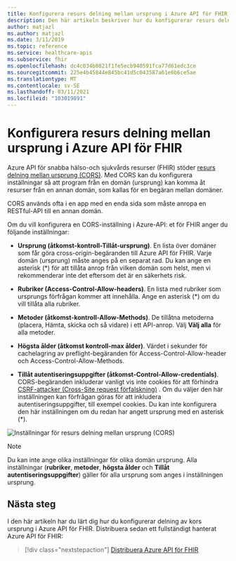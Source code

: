 ```yaml
---
title: Konfigurera resurs delning mellan ursprung i Azure API för FHIR
description: Den här artikeln beskriver hur du konfigurerar resurs delning mellan ursprung i Azure API för FHIR.
author: matjazl
ms.author: matjazl
ms.date: 3/11/2019
ms.topic: reference
ms.service: healthcare-apis
ms.subservice: fhir
ms.openlocfilehash: dc4c034b0821f1fe5ecb940591fca77d61edc3ce
ms.sourcegitcommit: 225e4b45844e845bc41d5c043587a61e6b6ce5ae
ms.translationtype: MT
ms.contentlocale: sv-SE
ms.lasthandoff: 03/11/2021
ms.locfileid: "103019891"
---
```

# <a name="configure-cross-origin-resource-sharing-in-azure-api-for-fhir"></a>Konfigurera resurs delning mellan ursprung i Azure API för FHIR

Azure API för snabba hälso-och sjukvårds resurser (FHIR) stöder [resurs delning mellan ursprung (CORS)](https://wikipedia.org/wiki/Cross-Origin_Resource_Sharing). Med CORS kan du konfigurera inställningar så att program från en domän (ursprung) kan komma åt resurser från en annan domän, som kallas för en begäran mellan domäner.

CORS används ofta i en app med en enda sida som måste anropa en RESTful-API till en annan domän.

Om du vill konfigurera en CORS-inställning i Azure-API: et för FHIR anger du följande inställningar:

- **Ursprung (åtkomst-kontroll-Tillåt-ursprung)**. En lista över domäner som får göra cross-origin-begäranden till Azure API för FHIR. Varje domän (ursprung) måste anges på en separat rad. Du kan ange en asterisk (*) för att tillåta anrop från vilken domän som helst, men vi rekommenderar inte det eftersom det är en säkerhets risk.

- **Rubriker (Access-Control-Allow-headers)**. En lista med rubriker som ursprungs förfrågan kommer att innehålla. Ange en asterisk (*) om du vill tillåta alla rubriker.

- **Metoder (åtkomst-kontroll-Allow-Methods)**. De tillåtna metoderna (placera, Hämta, skicka och så vidare) i ett API-anrop. Välj **Välj alla** för alla metoder.

- **Högsta ålder (åtkomst kontroll-max ålder)**. Värdet i sekunder för cachelagring av preflight-begäranden för Access-Control-Allow-header och Access-Control-Allow-Methods.

- **Tillåt autentiseringsuppgifter (åtkomst-Control-Allow-credentials)**. CORS-begäranden inkluderar vanligt vis inte cookies för att förhindra [CSRF-attacker (Cross-Site request förfalskning)](https://en.wikipedia.org/wiki/Cross-site_request_forgery) . Om du väljer den här inställningen kan förfrågan göras för att inkludera autentiseringsuppgifter, till exempel cookies. Du kan inte konfigurera den här inställningen om du redan har angett ursprung med en asterisk (*).

![Inställningar för resurs delning mellan ursprung (CORS)](media/cors/cors.png)

>[!NOTE]
>Du kan inte ange olika inställningar för olika domän ursprung. Alla inställningar (**rubriker**, **metoder**, **högsta ålder** och **Tillåt autentiseringsuppgifter**) gäller för alla ursprung som anges i inställningen ursprung.

## <a name="next-steps"></a>Nästa steg

I den här artikeln har du lärt dig hur du konfigurerar delning av kors ursprung i Azure API för FHIR. Distribuera sedan ett fullständigt hanterat Azure API för FHIR:
 
>[!div class="nextstepaction"]
>[Distribuera Azure API för FHIR](fhir-paas-portal-quickstart.md)